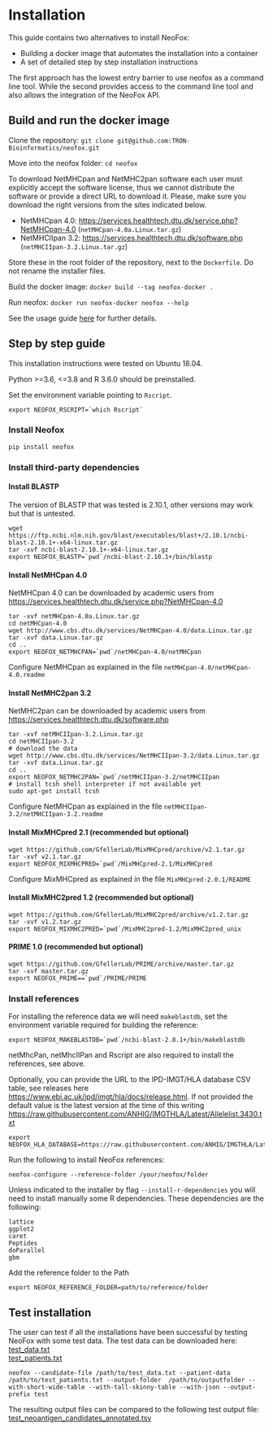 # Installation

This guide contains two alternatives to install NeoFox:
- Building a docker image that automates the installation into a container
- A set of detailed step by step installation instructions

The first approach has the lowest entry barrier to use neofox as a command line tool.
While the second provides access to the command line tool and also allows the integration of the NeoFox API.

## Build and run the docker image

Clone the repository: `git clone git@github.com:TRON-Bioinformatics/neofox.git`

Move into the neofox folder: `cd neofox`

To download NetMHCpan and NetMHC2pan software each user must explicitly accept the software license, thus we cannot
distribute the software or provide a direct URL to download it. Please, make sure you download the right versions from 
the sites indicated below.

- NetMHCpan 4.0: https://services.healthtech.dtu.dk/service.php?NetMHCpan-4.0 (`netMHCpan-4.0a.Linux.tar.gz`)
- NetMHCIIpan 3.2: https://services.healthtech.dtu.dk/software.php (`netMHCIIpan-3.2.Linux.tar.gz`)

Store these in the root folder of the repository, next to the `Dockerfile`. Do not rename the installer files.

Build the docker image: `docker build --tag neofox-docker .`

Run neofox: `docker run neofox-docker neofox --help`

See the usage guide [here](03_03_usage.md) for further details.


## Step by step guide

This installation instructions were tested on Ubuntu 18.04.

Python >=3.6, <=3.8 and R 3.6.0 should be preinstalled.

Set the environment variable pointing to `Rscript`.
```
export NEOFOX_RSCRIPT=`which Rscript`
```

### Install Neofox

```
pip install neofox
```

### Install third-party dependencies

#### Install BLASTP

The version of BLASTP that was tested is 2.10.1, other versions may work but that is untested.
```
wget https://ftp.ncbi.nlm.nih.gov/blast/executables/blast+/2.10.1/ncbi-blast-2.10.1+-x64-linux.tar.gz
tar -xvf ncbi-blast-2.10.1+-x64-linux.tar.gz
export NEOFOX_BLASTP=`pwd`/ncbi-blast-2.10.1+/bin/blastp
```

#### Install NetMHCpan 4.0

NetMHCpan 4.0 can be downloaded by academic users from https://services.healthtech.dtu.dk/service.php?NetMHCpan-4.0

```
tar -xvf netMHCpan-4.0a.Linux.tar.gz
cd netMHCpan-4.0
wget http://www.cbs.dtu.dk/services/NetMHCpan-4.0/data.Linux.tar.gz
tar -xvf data.Linux.tar.gz
cd ..
export NEOFOX_NETMHCPAN=`pwd`/netMHCpan-4.0/netMHCpan
```

Configure NetMHCpan as explained in the file `netMHCpan-4.0/netMHCpan-4.0.readme`


#### Install NetMHC2pan 3.2

NetMHC2pan can be downloaded by academic users from https://services.healthtech.dtu.dk/software.php

```
tar -xvf netMHCIIpan-3.2.Linux.tar.gz
cd netMHCIIpan-3.2
# download the data
wget http://www.cbs.dtu.dk/services/NetMHCIIpan-3.2/data.Linux.tar.gz
tar -xvf data.Linux.tar.gz
cd ..
export NEOFOX_NETMHC2PAN=`pwd`/netMHCIIpan-3.2/netMHCIIpan
# install tcsh shell interpreter if not available yet
sudo apt-get install tcsh
```

Configure NetMHCpan as explained in the file `netMHCIIpan-3.2/netMHCIIpan-3.2.readme`
         

#### Install MixMHCpred 2.1 (recommended but optional)

```
wget https://github.com/GfellerLab/MixMHCpred/archive/v2.1.tar.gz
tar -xvf v2.1.tar.gz
export NEOFOX_MIXMHCPRED=`pwd`/MixMHCpred-2.1/MixMHCpred
```

Configure MixMHCpred as explained in the file `MixMHCpred-2.0.1/README`

#### Install MixMHC2pred 1.2 (recommended but optional)

```
wget https://github.com/GfellerLab/MixMHC2pred/archive/v1.2.tar.gz
tar -xvf v1.2.tar.gz
export NEOFOX_MIXMHC2PRED=`pwd`/MixMHC2pred-1.2/MixMHC2pred_unix
```

#### PRIME 1.0 (recommended but optional)

```
wget https://github.com/GfellerLab/PRIME/archive/master.tar.gz
tar -xvf master.tar.gz
export NEOFOX_PRIME==`pwd`/PRIME/PRIME
```

### Install references

For installing the reference data we will need `makeblastdb`, set the environment variable required for building the reference:

```
export NEOFOX_MAKEBLASTDB=`pwd`/ncbi-blast-2.8.1+/bin/makeblastdb
```

netMhcPan, netMhcIIPan and Rscript are also required to install the references, see above.

Optionally, you can provide the URL to the IPD-IMGT/HLA database CSV table, see releases here https://www.ebi.ac.uk/ipd/imgt/hla/docs/release.html. 
If not provided the default value is the latest version at the time of this writing https://raw.githubusercontent.com/ANHIG/IMGTHLA/Latest/Allelelist.3430.txt

```
export NEOFOX_HLA_DATABASE=https://raw.githubusercontent.com/ANHIG/IMGTHLA/Latest/Allelelist.3430.txt
```

Run the following to install NeoFox references:
```
neofox-configure --reference-folder /your/neofox/folder
```

Unless indicated to the installer by flag `--install-r-dependencies` you will need to install manually some R dependencies. These dependencies are the following:
```
lattice
ggplot2
caret
Peptides
doParallel
gbm
```

Add the reference folder to the Path
```
export NEOFOX_REFERENCE_FOLDER=path/to/reference/folder
```

## Test installation   

The user can test if all the installations have been successful by testing NeoFox with some test data. The test data can be downloaded here:  
[test_data.txt](test_data.txt)  
[test_patients.txt](test_patients.txt)  

````commandline
neofox --candidate-file /path/to/test_data.txt --patient-data /path/to/test_patients.txt --output-folder  /path/to/outputfolder --with-short-wide-table --with-tall-skinny-table --with-json --output-prefix test
````

The resulting output files can be compared to the following test output file:  
[test_neoantigen_candidates_annotated.tsv](test_neoantigen_candidates_annotated.tsv)  
